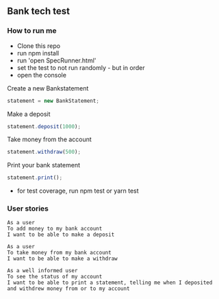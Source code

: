 ## Bank tech test

### How to run me

- Clone this repo
- run npm install 
- run 'open SpecRunner.html'
- set the test to not run randomly - but in order
- open the console

Create a new Bankstatement

```javascript
statement = new BankStatement;
```

Make a deposit
```javascript
statement.deposit(1000);
```

Take money from the account
```javascript
statement.withdraw(500);
```

Print your bank statement
```javascript
statement.print();
```

- for test coverage, run npm test or yarn test

### User stories

```
As a user
To add money to my bank account
I want to be able to make a deposit
```

```
As a user
To take money from my bank account
I want to be able to make a withdraw
```

```
As a well informed user
To see the status of my account
I want to be able to print a statement, telling me when I deposited and withdrew money from or to my account
```


